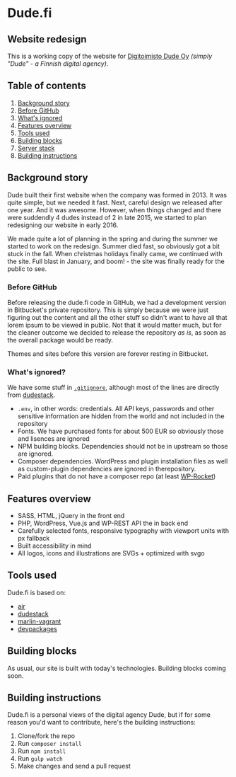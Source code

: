 # Dude.fi
## Website redesign

This is a working copy of the website for [Digitoimisto Dude Oy](https://github.com/digitoimistodude) *(simply "Dude" - a Finnish digital agency)*.

## Table of contents

1. [Background story](#background-story)
  1. [Before GitHub](#before-github)
  2. [What's ignored](#whats-ignored)
2. [Features overview](#features-overview)
4. [Tools used](#tools-used)
5. [Building blocks](#building-blocks)
6. [Server stack](#server-stack)
7. [Building instructions](#building-instructions)

## Background story

Dude built their first website when the company was formed in 2013. It was quite simple, but we needed it fast. Next, careful design we released after one year. And it was awesome. However, when things changed and there were suddendly 4 dudes instead of 2 in late 2015, we started to plan redesigning our website in early 2016.

We made quite a lot of planning in the spring and during the summer we started to work on the redesign. Summer died fast, so obviously got a bit stuck in the fall. When christmas holidays finally came, we continued with the site. Full blast in January, and boom! - the site was finally ready for the public to see.

### Before GitHub

Before releasing the dude.fi code in GitHub, we had a development version in Bitbucket's private repository. This is simply because we were just figuring out the content and all the other stuff so didn't want to have all that lorem ipsum to be viewed in public. Not that it would matter much, but for the cleaner outcome we decided to release the repository *as is*, as soon as the overall package would be ready.

Themes and sites before this version are forever resting in Bitbucket.

### What's ignored?

We have some stuff in [`.gitignore`](https://github.com/digitoimistodude/dude.fi/blob/master/.gitignore), although most of the lines are directly from [dudestack](https://github.com/digitoimistodude/dudestack).

- `.env`, in other words: credentials. All API keys, passwords and other sensitive information are hidden from the world and not included in the repository
- Fonts. We have purchased fonts for about 500 EUR so obviously those and lisences are ignored
- NPM building blocks. Dependencies should not be in upstream so those are ignored.
- Composer dependencies. WordPress and plugin installation files as well as custom-plugin dependencies are ignored in therepository.
- Paid plugins that do not have a composer repo (at least [WP-Rocket](https://wp-rocket.me))

## Features overview

- SASS, HTML, jQuery in the front end
- PHP, WordPress, Vue.js and WP-REST API the in back end
- Carefully selected fonts, responsive typography with viewport units with px fallback
- Built accessibility in mind
- All logos, icons and illustrations are SVGs + optimized with svgo

## Tools used

Dude.fi is based on:

- [air](https://github.com/digitoimistodude/air)
- [dudestack](https://github.com/digitoimistodude/dudestack)
- [marlin-vagrant](https://github.com/digitoimistodude/marlin-vagrant)
- [devpackages](https://github.com/digitoimistodude/devpackages)

## Building blocks

As usual, our site is built with today's technologies. Building blocks coming soon.

## Building instructions

Dude.fi is a personal views of the digital agency Dude, but if for some reason you'd want to contribute, here's the building instructions:

1. Clone/fork the repo
2. Run `composer install`
3. Run `npm install`
4. Run `gulp watch`
5. Make changes and send a pull request
